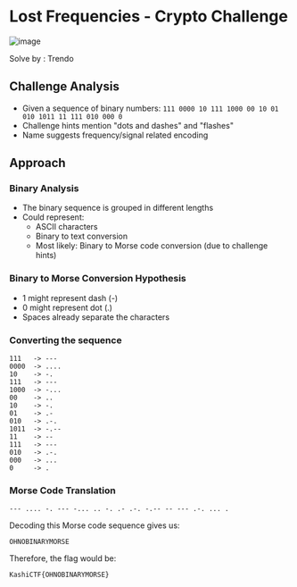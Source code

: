 # Lost Frequencies - Crypto Challenge

![image](https://github.com/user-attachments/assets/c33f5473-64a9-4db6-806e-5ba6f3862065)

Solve by : Trendo

## Challenge Analysis
* Given a sequence of binary numbers: `111 0000 10 111 1000 00 10 01 010 1011 11 111 010 000 0`
* Challenge hints mention "dots and dashes" and "flashes"
* Name suggests frequency/signal related encoding

## Approach

### Binary Analysis
* The binary sequence is grouped in different lengths
* Could represent:
  * ASCII characters
  * Binary to text conversion
  * Most likely: Binary to Morse code conversion (due to challenge hints)

### Binary to Morse Conversion Hypothesis
* 1 might represent dash (-)
* 0 might represent dot (.)
* Spaces already separate the characters

### Converting the sequence
```
111   -> ---
0000  -> ....
10    -> -.
111   -> ---
1000  -> -...
00    -> ..
10    -> -.
01    -> .-
010   -> .-.
1011  -> -.--
11    -> --
111   -> ---
010   -> .-.
000   -> ...
0     -> .
```

### Morse Code Translation
```
--- .... -. --- -... .. -. .- .-. -.-- -- --- .-. ... .
```

Decoding this Morse code sequence gives us:
```
OHNOBINARYMORSE
```

Therefore, the flag would be:
```
KashiCTF{OHNOBINARYMORSE}
```
